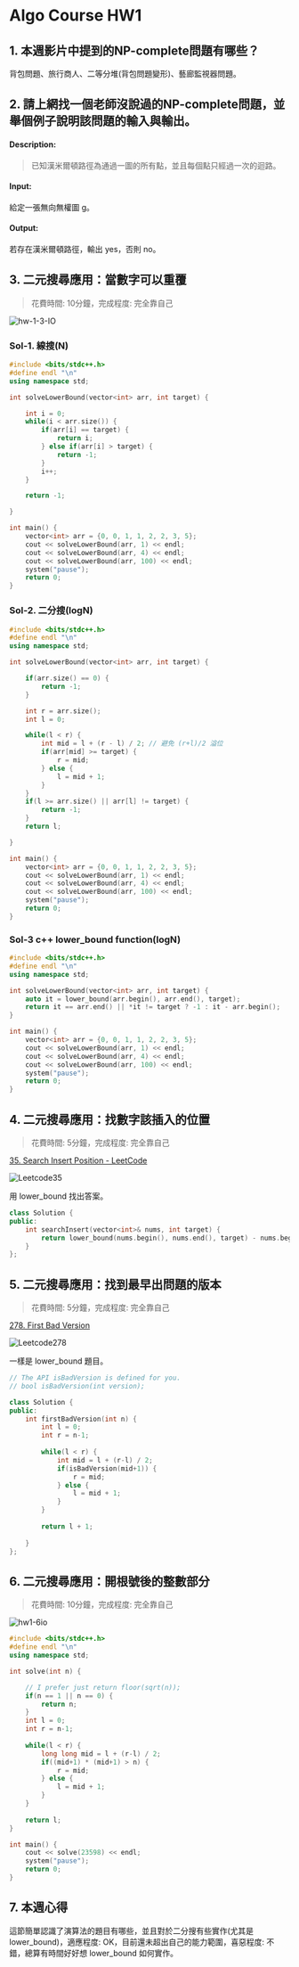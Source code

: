 # Algo Course HW1

## 1. 本週影片中提到的NP-complete問題有哪些？

背包問題、旅行商人、二等分堆(背包問題變形)、藝廊監視器問題。


## 2. 請上網找一個老師沒說過的NP-complete問題，並舉個例子說明該問題的輸入與輸出。

#### Description:

> 已知漢米爾頓路徑為通過一圖的所有點，並且每個點只經過一次的迴路。

#### Input:
給定一張無向無權圖 g。

#### Output:
若存在漢米爾頓路徑，輸出 yes，否則 no。

## 3. 二元搜尋應用：當數字可以重覆

> 花費時間: 10分鐘，完成程度: 完全靠自己

![hw-1-3-IO](imgs/leetcode704.png)

### Sol-1. 線搜(N)

```c++
#include <bits/stdc++.h>
#define endl "\n"
using namespace std;

int solveLowerBound(vector<int> arr, int target) {

    int i = 0;
    while(i < arr.size()) {
        if(arr[i] == target) {
            return i;
        } else if(arr[i] > target) {
            return -1;
        }
        i++;
    }

    return -1;

}

int main() {
    vector<int> arr = {0, 0, 1, 1, 2, 2, 3, 5};
    cout << solveLowerBound(arr, 1) << endl;
    cout << solveLowerBound(arr, 4) << endl;
    cout << solveLowerBound(arr, 100) << endl;
    system("pause");
    return 0;
}
```

### Sol-2. 二分搜(logN)
```c++
#include <bits/stdc++.h>
#define endl "\n"
using namespace std;

int solveLowerBound(vector<int> arr, int target) {

    if(arr.size() == 0) {
        return -1;
    }

    int r = arr.size();
    int l = 0;

    while(l < r) {
        int mid = l + (r - l) / 2; // 避免 (r+l)/2 溢位
        if(arr[mid] >= target) {
            r = mid;
        } else {
            l = mid + 1;
        }
    }
    if(l >= arr.size() || arr[l] != target) {
        return -1;
    }
    return l;

}

int main() {
    vector<int> arr = {0, 0, 1, 1, 2, 2, 3, 5};
    cout << solveLowerBound(arr, 1) << endl;
    cout << solveLowerBound(arr, 4) << endl;
    cout << solveLowerBound(arr, 100) << endl;
    system("pause");
    return 0;
}
```

### Sol-3 c++ lower_bound function(logN)
```c++
#include <bits/stdc++.h>
#define endl "\n"
using namespace std;

int solveLowerBound(vector<int> arr, int target) {
    auto it = lower_bound(arr.begin(), arr.end(), target);
    return it == arr.end() || *it != target ? -1 : it - arr.begin();
}

int main() {
    vector<int> arr = {0, 0, 1, 1, 2, 2, 3, 5};
    cout << solveLowerBound(arr, 1) << endl;
    cout << solveLowerBound(arr, 4) << endl;
    cout << solveLowerBound(arr, 100) << endl;
    system("pause");
    return 0;
}
```



## 4. 二元搜尋應用：找數字該插入的位置

> 花費時間: 5分鐘，完成程度: 完全靠自己

[35. Search Insert Position - LeetCode](https://leetcode.com/problems/search-insert-position/)

![Leetcode35](imgs/leetcode35.png)

用 lower_bound 找出答案。

```c++
class Solution {
public:
    int searchInsert(vector<int>& nums, int target) {
        return lower_bound(nums.begin(), nums.end(), target) - nums.begin();
    }
};
```


## 5. 二元搜尋應用：找到最早出問題的版本

> 花費時間: 5分鐘，完成程度: 完全靠自己

[278. First Bad Version](https://leetcode.com/problems/first-bad-version)

![Leetcode278](imgs/leetcode278.png)

一樣是 lower_bound 題目。

```c++
// The API isBadVersion is defined for you.
// bool isBadVersion(int version);

class Solution {
public:
    int firstBadVersion(int n) {
        int l = 0;
        int r = n-1;
        
        while(l < r) {
            int mid = l + (r-l) / 2;
            if(isBadVersion(mid+1)) {
                r = mid;
            } else {
                l = mid + 1;
            }
        }
        
        return l + 1;
        
    }
};
```


## 6. 二元搜尋應用：開根號後的整數部分

> 花費時間: 10分鐘，完成程度: 完全靠自己

![hw1-6io](imgs/leetcode69.png)
```c++
#include <bits/stdc++.h>
#define endl "\n"
using namespace std;

int solve(int n) {

    // I prefer just return floor(sqrt(n));
    if(n == 1 || n == 0) {
        return n;
    }
    int l = 0;
    int r = n-1;
    
    while(l < r) {
        long long mid = l + (r-l) / 2;
        if((mid+1) * (mid+1) > n) {
            r = mid;
        } else {
            l = mid + 1;
        }
    }
    
    return l;
}

int main() {
    cout << solve(23598) << endl;
    system("pause");
    return 0;
}
```

## 7. 本週心得

這節簡單認識了演算法的題目有哪些，並且對於二分搜有些實作(尤其是 lower_bound)，適應程度: OK，目前還未超出自己的能力範圍，喜惡程度: 不錯，總算有時間好好想 lower_bound 如何實作。
